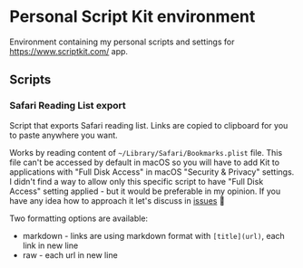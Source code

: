 # Personal Script Kit environment

Environment containing my personal scripts and settings for
https://www.scriptkit.com/ app.

## Scripts

### Safari Reading List export

Script that exports Safari reading list. Links are copied to clipboard for you
to paste anywhere you want.

Works by reading content of `~/Library/Safari/Bookmarks.plist` file. This file
can't be accessed by default in macOS so you will have to add Kit to
applications with "Full Disk Access" in macOS "Security & Privacy" settings. I
didn't find a way to allow only this specific script to have "Full Disk Access"
setting applied - but it would be preferable in my opinion. If you have any idea
how to approach it let's discuss in
[issues](https://github.com/straku/.kenv/issues) 🙏

Two formatting options are available:

- markdown - links are using markdown format with `[title](url)`, each link in
  new line
- raw - each url in new line

